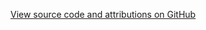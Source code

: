 <a href="https://github.com/WebCrashCourse/info/tree/gh-pages" target="_blank">View source code and attributions on GitHub</a>